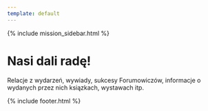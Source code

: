 ```yaml
---
template: default
---
```

{% include mission_sidebar.html %}
  
 <div class="w3-row w3-padding-64">
    <div class="w3-twothird w3-container">
      <h1 class="w3-text-teal">Nasi dali radę!</h1>
      <p>Relacje z wydarzeń, wywiady, sukcesy Forumowiczów, informacje o wydanych przez nich ksiązkach, wystawach itp.</p>
    </div>
  </div>

 {% include footer.html %}
<!-- END MAIN -->
</div>
